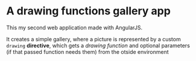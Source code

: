 # A drawing functions gallery app

This my second web application made with AngularJS.

It creates a simple gallery, where a picture is represented by a custom `drawing` **directive**, 
which gets a *drawing function* and optional parameters (if that passed function needs them) from the otside environment

